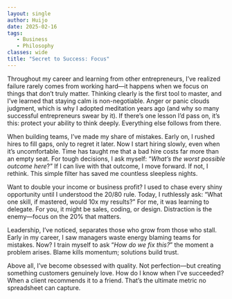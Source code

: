 ```yaml
---
layout: single
author: Huijo
date: 2025-02-16
tags:
   - Business
   - Philosophy
classes: wide
title: "Secret to Success: Focus"
---
```


Throughout my career and learning from other entrepreneurs, I’ve realized failure rarely comes from working hard—it happens when we focus on things that don’t truly matter. Thinking clearly is the first tool to master, and I’ve learned that staying calm is non-negotiable. Anger or panic clouds judgment, which is why I adopted meditation years ago (and why so many successful entrepreneurs swear by it). If there’s one lesson I’d pass on, it’s this: protect your ability to think deeply. Everything else follows from there.

When building teams, I’ve made my share of mistakes. Early on, I rushed hires to fill gaps, only to regret it later. Now I start hiring slowly, even when it’s uncomfortable. Time has taught me that a bad hire costs far more than an empty seat. For tough decisions, I ask myself: “*What’s the worst possible outcome here*?” If I can live with that outcome, I move forward. If not, I rethink. This simple filter has saved me countless sleepless nights.

Want to double your income or business profit? I used to chase every shiny opportunity until I understood the 20/80 rule. Today, I ruthlessly ask: “What one skill, if mastered, would 10x my results?” For me, it was learning to delegate. For you, it might be sales, coding, or design. Distraction is the enemy—focus on the 20% that matters.

Leadership, I’ve noticed, separates those who grow from those who stall. Early in my career, I saw managers waste energy blaming teams for mistakes. Now? I train myself to ask “*How do we fix this?*” the moment a problem arises. Blame kills momentum; solutions build trust.

Above all, I’ve become obsessed with quality. Not perfection—but creating something customers genuinely love. How do I know when I’ve succeeded? When a client recommends it to a friend. That’s the ultimate metric no spreadsheet can capture.